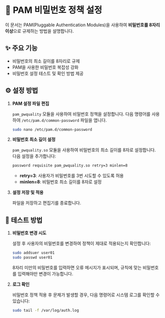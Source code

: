 # 🔐 PAM 비밀번호 정책 설정

이 문서는 PAM(Pluggable Authentication Modules)을 사용하여 **비밀번호를 8자리 이상**으로 규제하는 방법을 설명합니다.

## ✨ 주요 기능

- 비밀번호의 최소 길이를 8자리로 규제
- PAM을 사용한 비밀번호 복잡성 강화
- 비밀번호 설정 테스트 및 확인 방법 제공

## ⚙️ 설정 방법

1. **PAM 설정 파일 편집**
   
   `pam_pwquality` 모듈을 사용하여 비밀번호 정책을 설정합니다. 다음 명령어를 사용하여 `/etc/pam.d/common-password` 파일을 엽니다.

   ```bash
   sudo nano /etc/pam.d/common-password
   ```

2. **비밀번호 최소 길이 설정**
   
   `pam_pwquality.so` 모듈을 사용하여 비밀번호의 최소 길이를 8자로 설정합니다. 다음 설정을 추가합니다:

   ```bash
   password requisite pam_pwquality.so retry=3 minlen=8
   ```

   - **retry=3**: 사용자가 비밀번호를 3번 시도할 수 있도록 허용
   - **minlen=8**: 비밀번호 최소 길이를 8자로 설정

3. **설정 저장 및 적용**

   파일을 저장하고 편집기를 종료합니다.

## 🧪 테스트 방법

1. **비밀번호 변경 시도**

   설정 후 사용자의 비밀번호를 변경하여 정책이 제대로 적용되는지 확인합니다:

   ```bash
   sudo addsuer user01
   sudo passwd user01
   ```

   8자리 미만의 비밀번호를 입력하면 오류 메시지가 표시되며, 규칙에 맞는 비밀번호를 입력해야만 변경이 가능합니다.

2. **로그 확인**

   비밀번호 정책 적용 후 문제가 발생할 경우, 다음 명령어로 시스템 로그를 확인할 수 있습니다:

   ```bash
   sudo tail -f /var/log/auth.log
   ```

